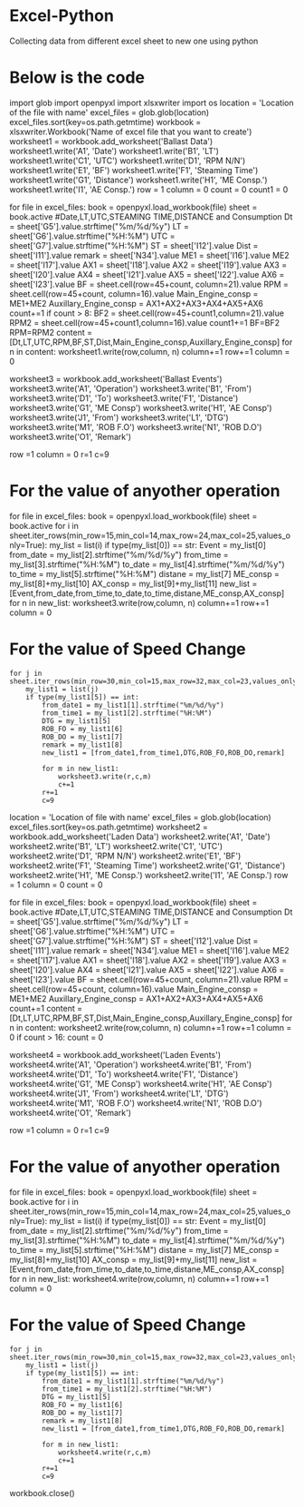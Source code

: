 # Excel-Python
Collecting data from different excel sheet to new one using python

# Below is the code


import glob
import openpyxl
import xlsxwriter
import os
location = 'Location of the file with name'
excel_files = glob.glob(location)
excel_files.sort(key=os.path.getmtime)
workbook = xlsxwriter.Workbook('Name of excel file that you want to create')
worksheet1 = workbook.add_worksheet('Ballast Data')
worksheet1.write('A1', 'Date')
worksheet1.write('B1', 'LT')
worksheet1.write('C1', 'UTC')
worksheet1.write('D1', 'RPM N/N')
worksheet1.write('E1', 'BF')
worksheet1.write('F1', 'Steaming Time')
worksheet1.write('G1', 'Distance')
worksheet1.write('H1', 'ME Consp.')
worksheet1.write('I1', 'AE Consp.')
row = 1
column = 0
count = 0
count1 = 0

for file in excel_files:
    book = openpyxl.load_workbook(file)
    sheet = book.active
#Date,LT,UTC,STEAMING TIME,DISTANCE and Consumption
    Dt = sheet['G5'].value.strftime("%m/%d/%y")
    LT = sheet['G6'].value.strftime("%H:%M")
    UTC = sheet['G7'].value.strftime("%H:%M")
    ST = sheet['I12'].value
    Dist = sheet['I11'].value
    remark = sheet['N34'].value
    ME1 = sheet['I16'].value
    ME2 = sheet['I17'].value
    AX1 = sheet['I18'].value
    AX2 = sheet['I19'].value
    AX3 = sheet['I20'].value
    AX4 = sheet['I21'].value
    AX5 = sheet['I22'].value
    AX6 = sheet['I23'].value
    BF = sheet.cell(row=45+count, column=21).value
    RPM = sheet.cell(row=45+count, column=16).value
    Main_Engine_consp = ME1+ME2
    Auxillary_Engine_consp = AX1+AX2+AX3+AX4+AX5+AX6
    count+=1
    if count > 8:
        BF2 = sheet.cell(row=45+count1,column=21).value
        RPM2 = sheet.cell(row=45+count1,column=16).value
        count1+=1
        BF=BF2
        RPM=RPM2
    content = [Dt,LT,UTC,RPM,BF,ST,Dist,Main_Engine_consp,Auxillary_Engine_consp]
    for n in content:
        worksheet1.write(row,column, n)
        column+=1
    row+=1
    column = 0
    
     
worksheet3 = workbook.add_worksheet('Ballast Events')
worksheet3.write('A1', 'Operation')
worksheet3.write('B1', 'From')
worksheet3.write('D1', 'To')
worksheet3.write('F1', 'Distance')
worksheet3.write('G1', 'ME Consp')
worksheet3.write('H1', 'AE Consp')
worksheet3.write('J1', 'From')
worksheet3.write('L1', 'DTG')
worksheet3.write('M1', 'ROB F.O')
worksheet3.write('N1', 'ROB D.O')
worksheet3.write('O1', 'Remark')

row =1
column = 0
r=1
c=9
# For the value of anyother operation
for file in excel_files:
    book = openpyxl.load_workbook(file)
    sheet = book.active
    for i in sheet.iter_rows(min_row=15,min_col=14,max_row=24,max_col=25,values_only=True):
        my_list = list(i)
        if type(my_list[0]) == str:
            Event = my_list[0]
            from_date = my_list[2].strftime("%m/%d/%y")
            from_time = my_list[3].strftime("%H:%M")
            to_date = my_list[4].strftime("%m/%d/%y")
            to_time = my_list[5].strftime("%H:%M")
            distane = my_list[7]
            ME_consp = my_list[8]+my_list[10]
            AX_consp = my_list[9]+my_list[11]
            new_list = [Event,from_date,from_time,to_date,to_time,distane,ME_consp,AX_consp]
            for n in new_list:
                worksheet3.write(row,column, n)
                column+=1
            row+=1
            column = 0
# For the value of Speed Change 
    for j in sheet.iter_rows(min_row=30,min_col=15,max_row=32,max_col=23,values_only=True): 
        my_list1 = list(j)
        if type(my_list1[5]) == int:
            from_date1 = my_list1[1].strftime("%m/%d/%y")
            from_time1 = my_list1[2].strftime("%H:%M")
            DTG = my_list1[5]
            ROB_FO = my_list1[6]
            ROB_DO = my_list1[7]
            remark = my_list1[8]
            new_list1 = [from_date1,from_time1,DTG,ROB_FO,ROB_DO,remark]
            
            for m in new_list1:
                worksheet3.write(r,c,m)
                c+=1
            r+=1
            c=9

location = 'Location of file with name'
excel_files = glob.glob(location)
excel_files.sort(key=os.path.getmtime)
worksheet2 = workbook.add_worksheet('Laden Data')
worksheet2.write('A1', 'Date')
worksheet2.write('B1', 'LT')
worksheet2.write('C1', 'UTC')
worksheet2.write('D1', 'RPM N/N')
worksheet2.write('E1', 'BF')
worksheet2.write('F1', 'Steaming Time')
worksheet2.write('G1', 'Distance')
worksheet2.write('H1', 'ME Consp.')
worksheet2.write('I1', 'AE Consp.')
row = 1
column = 0
count = 0

for file in excel_files:
    book = openpyxl.load_workbook(file)
    sheet = book.active
#Date,LT,UTC,STEAMING TIME,DISTANCE and Consumption
    Dt = sheet['G5'].value.strftime("%m/%d/%y")
    LT = sheet['G6'].value.strftime("%H:%M")
    UTC = sheet['G7'].value.strftime("%H:%M")
    ST = sheet['I12'].value
    Dist = sheet['I11'].value
    remark = sheet['N34'].value
    ME1 = sheet['I16'].value
    ME2 = sheet['I17'].value
    AX1 = sheet['I18'].value
    AX2 = sheet['I19'].value
    AX3 = sheet['I20'].value
    AX4 = sheet['I21'].value
    AX5 = sheet['I22'].value
    AX6 = sheet['I23'].value
    BF = sheet.cell(row=45+count, column=21).value
    RPM = sheet.cell(row=45+count, column=16).value
    Main_Engine_consp = ME1+ME2
    Auxillary_Engine_consp = AX1+AX2+AX3+AX4+AX5+AX6
    count+=1
    content = [Dt,LT,UTC,RPM,BF,ST,Dist,Main_Engine_consp,Auxillary_Engine_consp]
    for n in content:
        worksheet2.write(row,column, n)
        column+=1
    row+=1
    column = 0
    if count > 16:
        count = 0

worksheet4 = workbook.add_worksheet('Laden Events')
worksheet4.write('A1', 'Operation')
worksheet4.write('B1', 'From')
worksheet4.write('D1', 'To')
worksheet4.write('F1', 'Distance')
worksheet4.write('G1', 'ME Consp')
worksheet4.write('H1', 'AE Consp')
worksheet4.write('J1', 'From')
worksheet4.write('L1', 'DTG')
worksheet4.write('M1', 'ROB F.O')
worksheet4.write('N1', 'ROB D.O')
worksheet4.write('O1', 'Remark')

row =1
column = 0
r=1
c=9
# For the value of anyother operation
for file in excel_files:
    book = openpyxl.load_workbook(file)
    sheet = book.active
    for i in sheet.iter_rows(min_row=15,min_col=14,max_row=24,max_col=25,values_only=True):
        my_list = list(i)
        if type(my_list[0]) == str:
            Event = my_list[0]
            from_date = my_list[2].strftime("%m/%d/%y")
            from_time = my_list[3].strftime("%H:%M")
            to_date = my_list[4].strftime("%m/%d/%y")
            to_time = my_list[5].strftime("%H:%M")
            distane = my_list[7]
            ME_consp = my_list[8]+my_list[10]
            AX_consp = my_list[9]+my_list[11]
            new_list = [Event,from_date,from_time,to_date,to_time,distane,ME_consp,AX_consp]
            for n in new_list:
                worksheet4.write(row,column, n)
                column+=1
            row+=1
            column = 0
# For the value of Speed Change 
    for j in sheet.iter_rows(min_row=30,min_col=15,max_row=32,max_col=23,values_only=True): 
        my_list1 = list(j)
        if type(my_list1[5]) == int:
            from_date1 = my_list1[1].strftime("%m/%d/%y")
            from_time1 = my_list1[2].strftime("%H:%M")
            DTG = my_list1[5]
            ROB_FO = my_list1[6]
            ROB_DO = my_list1[7]
            remark = my_list1[8]
            new_list1 = [from_date1,from_time1,DTG,ROB_FO,ROB_DO,remark]
            
            for m in new_list1:
                worksheet4.write(r,c,m)
                c+=1
            r+=1
            c=9

workbook.close()
